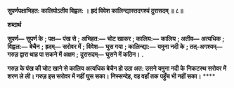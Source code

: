 **सुपर्णपक्षाभिहत: कालियोऽतीव विह्वल: ।** **ह्रदं विवेश कालिन्द्यास्तदगश्यं दुरासदम् ॥ ८॥** 

**शब्दार्थ** 

**सुपर्ण—** **सुपर्ण के** **; पक्ष—** **पंख से** **; अभिहत:—** **चोट खाकर** **; कालिय:—** **कालिय** **; अतीव—** **अत्यधिक** **; विह्वल:—** **बेचैन** **;** **ह्रदम्—** **सरोवर में** **; विवेश—** **घुस गया** **; कालिन्द्या:—** **यमुना नदी के** **; तत्-अगश्यम्—** **गरुड़ द्वारा थाह पा सकने में अक्षम** **;** **दुरासदम्—** **घुसने में कठिन।** **.** 

**गरुड़ के पंख की चोट खाने से कालिय अत्यधिक बेचैन हो उठा अत: उसने यमुना नदी के** **निकटस्थ सरोवर में शरण ले ली। गरुड़ इस सरोवर में नहीं घुस सका। निस्सन्देह, वह वहाँ तक** **पहुँच भी नहीं सका।** **** 